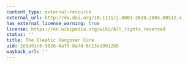 ```yaml
---
content_type: external-resource
external_url: http://dx.doi.org/10.1111/j.0003-2638.2004.00512.x
has_external_license_warning: true
license: https://en.wikipedia.org/wiki/All_rights_reserved
status: ''
title: The Eleatic Hangover Cure
uid: 2e5a91c6-9826-4af5-8a7d-6c13aa9912b5
wayback_url: ''
---
```

